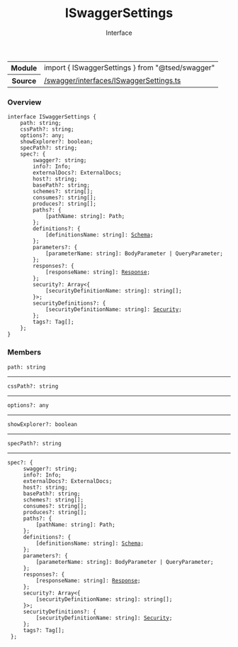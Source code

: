 
<header class="symbol-info-header"><h1 id="iswaggersettings">ISwaggerSettings</h1><label class="symbol-info-type-label interface">Interface</label></header>
<!-- summary -->
<section class="symbol-info"><table class="is-full-width"><tbody><tr><th>Module</th><td><div class="lang-typescript"><span class="token keyword">import</span> { ISwaggerSettings }&nbsp;<span class="token keyword">from</span>&nbsp;<span class="token string">"@tsed/swagger"</span></div></td></tr><tr><th>Source</th><td><a href="https://github.com/Romakita/ts-express-decorators/blob/v4.0.7/src//swagger/interfaces/ISwaggerSettings.ts#L0-L0">/swagger/interfaces/ISwaggerSettings.ts</a></td></tr></tbody></table></section>
<!-- overview -->


### Overview


<pre><code class="typescript-lang "><span class="token keyword">interface</span> ISwaggerSettings <span class="token punctuation">{</span>
    path<span class="token punctuation">:</span> <span class="token keyword">string</span><span class="token punctuation">;</span>
    cssPath?<span class="token punctuation">:</span> <span class="token keyword">string</span><span class="token punctuation">;</span>
    options?<span class="token punctuation">:</span> <span class="token keyword">any</span><span class="token punctuation">;</span>
    showExplorer?<span class="token punctuation">:</span> <span class="token keyword">boolean</span><span class="token punctuation">;</span>
    specPath?<span class="token punctuation">:</span> <span class="token keyword">string</span><span class="token punctuation">;</span>
    spec?<span class="token punctuation">:</span> <span class="token punctuation">{</span>
        swagger?<span class="token punctuation">:</span> <span class="token keyword">string</span><span class="token punctuation">;</span>
        info?<span class="token punctuation">:</span> Info<span class="token punctuation">;</span>
        externalDocs?<span class="token punctuation">:</span> ExternalDocs<span class="token punctuation">;</span>
        host?<span class="token punctuation">:</span> <span class="token keyword">string</span><span class="token punctuation">;</span>
        basePath?<span class="token punctuation">:</span> <span class="token keyword">string</span><span class="token punctuation">;</span>
        schemes?<span class="token punctuation">:</span> <span class="token keyword">string</span><span class="token punctuation">[</span><span class="token punctuation">]</span><span class="token punctuation">;</span>
        consumes?<span class="token punctuation">:</span> <span class="token keyword">string</span><span class="token punctuation">[</span><span class="token punctuation">]</span><span class="token punctuation">;</span>
        produces?<span class="token punctuation">:</span> <span class="token keyword">string</span><span class="token punctuation">[</span><span class="token punctuation">]</span><span class="token punctuation">;</span>
        paths?<span class="token punctuation">:</span> <span class="token punctuation">{</span>
            <span class="token punctuation">[</span>pathName<span class="token punctuation">:</span> <span class="token keyword">string</span><span class="token punctuation">]</span><span class="token punctuation">:</span> Path<span class="token punctuation">;</span>
        <span class="token punctuation">}</span><span class="token punctuation">;</span>
        definitions?<span class="token punctuation">:</span> <span class="token punctuation">{</span>
            <span class="token punctuation">[</span>definitionsName<span class="token punctuation">:</span> <span class="token keyword">string</span><span class="token punctuation">]</span><span class="token punctuation">:</span> <a href="#api/common/jsonschema/schema"><span class="token">Schema</span></a><span class="token punctuation">;</span>
        <span class="token punctuation">}</span><span class="token punctuation">;</span>
        parameters?<span class="token punctuation">:</span> <span class="token punctuation">{</span>
            <span class="token punctuation">[</span>parameterName<span class="token punctuation">:</span> <span class="token keyword">string</span><span class="token punctuation">]</span><span class="token punctuation">:</span> BodyParameter | QueryParameter<span class="token punctuation">;</span>
        <span class="token punctuation">}</span><span class="token punctuation">;</span>
        responses?<span class="token punctuation">:</span> <span class="token punctuation">{</span>
            <span class="token punctuation">[</span>responseName<span class="token punctuation">:</span> <span class="token keyword">string</span><span class="token punctuation">]</span><span class="token punctuation">:</span> <a href="#api/common/filters/response"><span class="token">Response</span></a><span class="token punctuation">;</span>
        <span class="token punctuation">}</span><span class="token punctuation">;</span>
        security?<span class="token punctuation">:</span> Array<<span class="token punctuation">{</span>
            <span class="token punctuation">[</span>securityDefinitionName<span class="token punctuation">:</span> <span class="token keyword">string</span><span class="token punctuation">]</span><span class="token punctuation">:</span> <span class="token keyword">string</span><span class="token punctuation">[</span><span class="token punctuation">]</span><span class="token punctuation">;</span>
        <span class="token punctuation">}</span>><span class="token punctuation">;</span>
        securityDefinitions?<span class="token punctuation">:</span> <span class="token punctuation">{</span>
            <span class="token punctuation">[</span>securityDefinitionName<span class="token punctuation">:</span> <span class="token keyword">string</span><span class="token punctuation">]</span><span class="token punctuation">:</span> <a href="#api/swagger/security"><span class="token">Security</span></a><span class="token punctuation">;</span>
        <span class="token punctuation">}</span><span class="token punctuation">;</span>
        tags?<span class="token punctuation">:</span> Tag<span class="token punctuation">[</span><span class="token punctuation">]</span><span class="token punctuation">;</span>
    <span class="token punctuation">}</span><span class="token punctuation">;</span>
<span class="token punctuation">}</span></code></pre>


<!-- Parameters -->

<!-- Description -->

<!-- Members -->







### Members



<div class="method-overview">
<pre><code class="typescript-lang ">path<span class="token punctuation">:</span> <span class="token keyword">string</span></code></pre>
</div>




<hr/>



<div class="method-overview">
<pre><code class="typescript-lang ">cssPath?<span class="token punctuation">:</span> <span class="token keyword">string</span></code></pre>
</div>




<hr/>



<div class="method-overview">
<pre><code class="typescript-lang ">options?<span class="token punctuation">:</span> <span class="token keyword">any</span></code></pre>
</div>




<hr/>



<div class="method-overview">
<pre><code class="typescript-lang ">showExplorer?<span class="token punctuation">:</span> <span class="token keyword">boolean</span></code></pre>
</div>




<hr/>



<div class="method-overview">
<pre><code class="typescript-lang ">specPath?<span class="token punctuation">:</span> <span class="token keyword">string</span></code></pre>
</div>




<hr/>



<div class="method-overview">
<pre><code class="typescript-lang ">spec?<span class="token punctuation">:</span> <span class="token punctuation">{</span>
     swagger?<span class="token punctuation">:</span> <span class="token keyword">string</span><span class="token punctuation">;</span>
     info?<span class="token punctuation">:</span> Info<span class="token punctuation">;</span>
     externalDocs?<span class="token punctuation">:</span> ExternalDocs<span class="token punctuation">;</span>
     host?<span class="token punctuation">:</span> <span class="token keyword">string</span><span class="token punctuation">;</span>
     basePath?<span class="token punctuation">:</span> <span class="token keyword">string</span><span class="token punctuation">;</span>
     schemes?<span class="token punctuation">:</span> <span class="token keyword">string</span><span class="token punctuation">[</span><span class="token punctuation">]</span><span class="token punctuation">;</span>
     consumes?<span class="token punctuation">:</span> <span class="token keyword">string</span><span class="token punctuation">[</span><span class="token punctuation">]</span><span class="token punctuation">;</span>
     produces?<span class="token punctuation">:</span> <span class="token keyword">string</span><span class="token punctuation">[</span><span class="token punctuation">]</span><span class="token punctuation">;</span>
     paths?<span class="token punctuation">:</span> <span class="token punctuation">{</span>
         <span class="token punctuation">[</span>pathName<span class="token punctuation">:</span> <span class="token keyword">string</span><span class="token punctuation">]</span><span class="token punctuation">:</span> Path<span class="token punctuation">;</span>
     <span class="token punctuation">}</span><span class="token punctuation">;</span>
     definitions?<span class="token punctuation">:</span> <span class="token punctuation">{</span>
         <span class="token punctuation">[</span>definitionsName<span class="token punctuation">:</span> <span class="token keyword">string</span><span class="token punctuation">]</span><span class="token punctuation">:</span> <a href="#api/common/jsonschema/schema"><span class="token">Schema</span></a><span class="token punctuation">;</span>
     <span class="token punctuation">}</span><span class="token punctuation">;</span>
     parameters?<span class="token punctuation">:</span> <span class="token punctuation">{</span>
         <span class="token punctuation">[</span>parameterName<span class="token punctuation">:</span> <span class="token keyword">string</span><span class="token punctuation">]</span><span class="token punctuation">:</span> BodyParameter | QueryParameter<span class="token punctuation">;</span>
     <span class="token punctuation">}</span><span class="token punctuation">;</span>
     responses?<span class="token punctuation">:</span> <span class="token punctuation">{</span>
         <span class="token punctuation">[</span>responseName<span class="token punctuation">:</span> <span class="token keyword">string</span><span class="token punctuation">]</span><span class="token punctuation">:</span> <a href="#api/common/filters/response"><span class="token">Response</span></a><span class="token punctuation">;</span>
     <span class="token punctuation">}</span><span class="token punctuation">;</span>
     security?<span class="token punctuation">:</span> Array<<span class="token punctuation">{</span>
         <span class="token punctuation">[</span>securityDefinitionName<span class="token punctuation">:</span> <span class="token keyword">string</span><span class="token punctuation">]</span><span class="token punctuation">:</span> <span class="token keyword">string</span><span class="token punctuation">[</span><span class="token punctuation">]</span><span class="token punctuation">;</span>
     <span class="token punctuation">}</span>><span class="token punctuation">;</span>
     securityDefinitions?<span class="token punctuation">:</span> <span class="token punctuation">{</span>
         <span class="token punctuation">[</span>securityDefinitionName<span class="token punctuation">:</span> <span class="token keyword">string</span><span class="token punctuation">]</span><span class="token punctuation">:</span> <a href="#api/swagger/security"><span class="token">Security</span></a><span class="token punctuation">;</span>
     <span class="token punctuation">}</span><span class="token punctuation">;</span>
     tags?<span class="token punctuation">:</span> Tag<span class="token punctuation">[</span><span class="token punctuation">]</span><span class="token punctuation">;</span>
 <span class="token punctuation">}</span><span class="token punctuation">;</span></code></pre>
</div>








